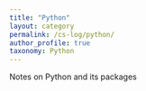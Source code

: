 ```yaml
---
title: "Python"
layout: category
permalink: /cs-log/python/
author_profile: true
taxonomy: Python
---
```

Notes on Python and its packages